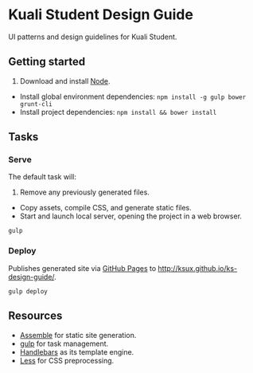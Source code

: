 # Kuali Student Design Guide

UI patterns and design guidelines for Kuali Student.

## Getting started

1. Download and install [Node](http://nodejs.org).
- Install global environment dependencies: `npm install -g gulp bower grunt-cli`
- Install project dependencies: `npm install && bower install`

## Tasks

### Serve

The default task will:

1. Remove any previously generated files.
- Copy assets, compile CSS, and generate static files.
- Start and launch local server, opening the project in a web browser.

```
gulp
```

### Deploy

Publishes generated site via [GitHub Pages](https://pages.github.com) to
http://ksux.github.io/ks-design-guide/.

```
gulp deploy
```

## Resources
- [Assemble](http://assemble.io) for static site generation.
- [gulp](http://gulpjs.com) for task management.
- [Handlebars](http://handlebarsjs.com) as its template engine.
- [Less](http://lesscss.org) for CSS preprocessing.
